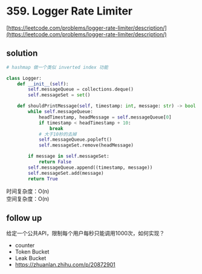 # 359. Logger Rate Limiter

[https://leetcode.com/problems/logger-rate-limiter/description/](https://leetcode.com/problems/logger-rate-limiter/description/)

## solution

```python
# hashmap 做一个类似 inverted index 功能

class Logger:
    def __init__(self):
        self.messageQueue = collections.deque()
        self.messageSet = set()

    def shouldPrintMessage(self, timestamp: int, message: str) -> bool:
        while self.messageQueue:
            headTimestamp, headMessage = self.messageQueue[0]
            if timestamp < headTimestamp + 10:
                break
            # 大于10秒的去掉
            self.messageQueue.popleft()
            self.messageSet.remove(headMessage)

        if message in self.messageSet:
            return False
        self.messageQueue.append((timestamp, message))
        self.messageSet.add(message)
        return True
```

时间复杂度：O(n) <br>
空间复杂度：O(n)

## follow up

给定一个公共API，限制每个用户每秒只能调用1000次，如何实现？

- counter
- Token Bucket
- Leak Bucket
- https://zhuanlan.zhihu.com/p/20872901
